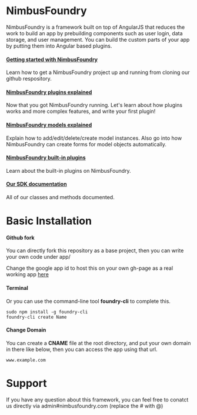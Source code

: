 NimbusFoundry
========

NimbusFoundry is a framework built on top of AngularJS that reduces the work to build an app by prebuilding components such as user login, data storage, and user management. You can build the custom parts of your app by putting them into Angular based plugins.

#### [Getting started with NimbusFoundry](http://nimbusfoundry.com/tutorial.html)
Learn how to get a NimbusFoundry project up and running from cloning our github respository.

#### [NimbusFoundry plugins explained](http://nimbusfoundry.com/tutorial-plugin.html)
Now that you got NimbusFoundry running. Let's learn about how plugins works and more complex features, and write your first plugin!

#### [NimbusFoundry models explained](http://nimbusfoundry.com/modeldoc.html)
Explain how to add/edit/delete/create model instances. Also go into how NimbusFoundry can create forms for model objects automatically.

#### [NimbusFoundry built-in plugins](http://nimbusfoundry.com/plugins.html)
Learn about the built-in plugins on NimbusFoundry.

#### [Our SDK documentation](http://nimbusfoundry.com/classdoc.htm)
All of our classes and methods documented.

# Basic Installation

#### Github fork

You can directly fork this repository as a base project, then you can write your own code under app/

Change the google app id to host this on your own gh-page as a real working app [here](https://github.com/NimbusFoundry/Foundry/blob/gh-pages/app/app.js#L24)

#### Terminal

Or you can use the command-line tool **foundry-cli** to complete this.

 ```
sudo npm install -g foundry-cli
foundry-cli create Name
 ```

#### Change Domain
You can create a **CNAME** file at the root directory, and put your own domain in there like below, then you can access the app using that url.

```
www.example.com
```

# Support

If you have any question about this framework, you can feel free to conatct us directly via admin#nimbusfoundry.com (replace the # with @)
